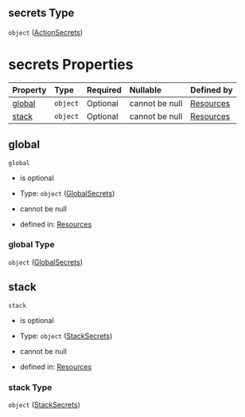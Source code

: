 ## secrets Type

`object` ([ActionSecrets](resources-properties-actionsecrets.md))

# secrets Properties

| Property          | Type     | Required | Nullable       | Defined by                                                                                                                                |
| :---------------- | :------- | :------- | :------------- | :---------------------------------------------------------------------------------------------------------------------------------------- |
| [global](#global) | `object` | Optional | cannot be null | [Resources](resources-properties-actionsecrets-properties-globalsecrets.md "resources.schema.json#/properties/secrets/properties/global") |
| [stack](#stack)   | `object` | Optional | cannot be null | [Resources](resources-properties-actionsecrets-properties-stacksecrets.md "resources.schema.json#/properties/secrets/properties/stack")   |

## global



`global`

*   is optional

*   Type: `object` ([GlobalSecrets](resources-properties-actionsecrets-properties-globalsecrets.md))

*   cannot be null

*   defined in: [Resources](resources-properties-actionsecrets-properties-globalsecrets.md "resources.schema.json#/properties/secrets/properties/global")

### global Type

`object` ([GlobalSecrets](resources-properties-actionsecrets-properties-globalsecrets.md))

## stack



`stack`

*   is optional

*   Type: `object` ([StackSecrets](resources-properties-actionsecrets-properties-stacksecrets.md))

*   cannot be null

*   defined in: [Resources](resources-properties-actionsecrets-properties-stacksecrets.md "resources.schema.json#/properties/secrets/properties/stack")

### stack Type

`object` ([StackSecrets](resources-properties-actionsecrets-properties-stacksecrets.md))
